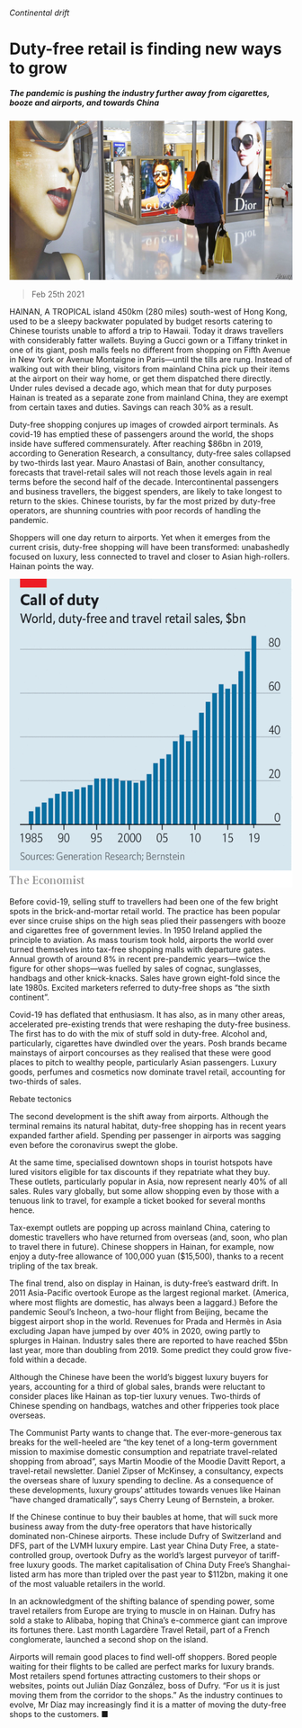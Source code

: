 ###### Continental drift

# Duty-free retail is finding new ways to grow 

##### The pandemic is pushing the industry further away from cigarettes, booze and airports, and towards China 

![image](images/20210220_wbp507.jpg) 

> Feb 25th 2021 


HAINAN, A TROPICAL island 450km (280 miles) south-west of Hong Kong, used to be a sleepy backwater populated by budget resorts catering to Chinese tourists unable to afford a trip to Hawaii. Today it draws travellers with considerably fatter wallets. Buying a Gucci gown or a Tiffany trinket in one of its giant, posh malls feels no different from shopping on Fifth Avenue in New York or Avenue Montaigne in Paris—until the tills are rung. Instead of walking out with their bling, visitors from mainland China pick up their items at the airport on their way home, or get them dispatched there directly. Under rules devised a decade ago, which mean that for duty purposes Hainan is treated as a separate zone from mainland China, they are exempt from certain taxes and duties. Savings can reach 30% as a result.


Duty-free shopping conjures up images of crowded airport terminals. As covid-19 has emptied these of passengers around the world, the shops inside have suffered commensurately. After reaching $86bn in 2019, according to Generation Research, a consultancy, duty-free sales collapsed by two-thirds last year. Mauro Anastasi of Bain, another consultancy, forecasts that travel-retail sales will not reach those levels again in real terms before the second half of the decade. Intercontinental passengers and business travellers, the biggest spenders, are likely to take longest to return to the skies. Chinese tourists, by far the most prized by duty-free operators, are shunning countries with poor records of handling the pandemic.



Shoppers will one day return to airports. Yet when it emerges from the current crisis, duty-free shopping will have been transformed: unabashedly focused on luxury, less connected to travel and closer to Asian high-rollers. Hainan points the way.

![image](images/20210227_WOC803.png) 



Before covid-19, selling stuff to travellers had been one of the few bright spots in the brick-and-mortar retail world. The practice has been popular ever since cruise ships on the high seas plied their passengers with booze and cigarettes free of government levies. In 1950 Ireland applied the principle to aviation. As mass tourism took hold, airports the world over turned themselves into tax-free shopping malls with departure gates. Annual growth of around 8% in recent pre-pandemic years—twice the figure for other shops—was fuelled by sales of cognac, sunglasses, handbags and other knick-knacks. Sales have grown eight-fold since the late 1980s. Excited marketers referred to duty-free shops as “the sixth continent”.


Covid-19 has deflated that enthusiasm. It has also, as in many other areas, accelerated pre-existing trends that were reshaping the duty-free business. The first has to do with the mix of stuff sold in duty-free. Alcohol and, particularly, cigarettes have dwindled over the years. Posh brands became mainstays of airport concourses as they realised that these were good places to pitch to wealthy people, particularly Asian passengers. Luxury goods, perfumes and cosmetics now dominate travel retail, accounting for two-thirds of sales.

Rebate tectonics


The second development is the shift away from airports. Although the terminal remains its natural habitat, duty-free shopping has in recent years expanded farther afield. Spending per passenger in airports was sagging even before the coronavirus swept the globe.


At the same time, specialised downtown shops in tourist hotspots have lured visitors eligible for tax discounts if they repatriate what they buy. These outlets, particularly popular in Asia, now represent nearly 40% of all sales. Rules vary globally, but some allow shopping even by those with a tenuous link to travel, for example a ticket booked for several months hence.


Tax-exempt outlets are popping up across mainland China, catering to domestic travellers who have returned from overseas (and, soon, who plan to travel there in future). Chinese shoppers in Hainan, for example, now enjoy a duty-free allowance of 100,000 yuan ($15,500), thanks to a recent tripling of the tax break.


The final trend, also on display in Hainan, is duty-free’s eastward drift. In 2011 Asia-Pacific overtook Europe as the largest regional market. (America, where most flights are domestic, has always been a laggard.) Before the pandemic Seoul’s Incheon, a two-hour flight from Beijing, became the biggest airport shop in the world. Revenues for Prada and Hermès in Asia excluding Japan have jumped by over 40% in 2020, owing partly to splurges in Hainan. Industry sales there are reported to have reached $5bn last year, more than doubling from 2019. Some predict they could grow five-fold within a decade.


Although the Chinese have been the world’s biggest luxury buyers for years, accounting for a third of global sales, brands were reluctant to consider places like Hainan as top-tier luxury venues. Two-thirds of Chinese spending on handbags, watches and other fripperies took place overseas.


The Communist Party wants to change that. The ever-more-generous tax breaks for the well-heeled are “the key tenet of a long-term government mission to maximise domestic consumption and repatriate travel-related shopping from abroad”, says Martin Moodie of the Moodie Davitt Report, a travel-retail newsletter. Daniel Zipser of McKinsey, a consultancy, expects the overseas share of luxury spending to decline. As a consequence of these developments, luxury groups’ attitudes towards venues like Hainan “have changed dramatically”, says Cherry Leung of Bernstein, a broker.


If the Chinese continue to buy their baubles at home, that will suck more business away from the duty-free operators that have historically dominated non-Chinese airports. These include Dufry of Switzerland and DFS, part of the LVMH luxury empire. Last year China Duty Free, a state-controlled group, overtook Dufry as the world’s largest purveyor of tariff-free luxury goods. The market capitalisation of China Duty Free’s Shanghai-listed arm has more than tripled over the past year to $112bn, making it one of the most valuable retailers in the world.


In an acknowledgment of the shifting balance of spending power, some travel retailers from Europe are trying to muscle in on Hainan. Dufry has sold a stake to Alibaba, hoping that China’s e-commerce giant can improve its fortunes there. Last month Lagardère Travel Retail, part of a French conglomerate, launched a second shop on the island.


Airports will remain good places to find well-off shoppers. Bored people waiting for their flights to be called are perfect marks for luxury brands. Most retailers spend fortunes attracting customers to their shops or websites, points out Julián Díaz González, boss of Dufry. “For us it is just moving them from the corridor to the shops.” As the industry continues to evolve, Mr Díaz may increasingly find it is a matter of moving the duty-free shops to the customers. ■

